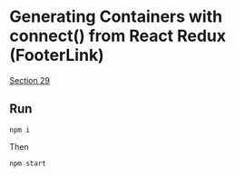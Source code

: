 Generating Containers with connect() from React Redux (FooterLink)
=============

[Section 29](https://egghead.io/lessons/javascript-redux-generating-containers-with-connect-from-react-redux-footerlink)


## Run

```
npm i
```

Then
```
npm start
```
